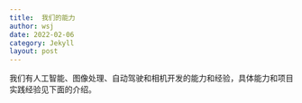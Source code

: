 ```yaml
---
title:  我们的能力 
author: wsj 
date: 2022-02-06
category: Jekyll
layout: post
---
```


我们有人工智能、图像处理、自动驾驶和相机开发的能力和经验，具体能力和项目实践经验见下面的介绍。
